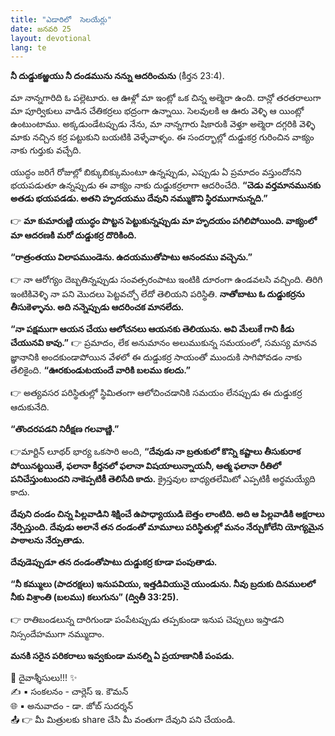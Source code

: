 ```yaml
---
title: "ఎడారిలో  సెలయేర్లు"
date: జనవరి 25
layout: devotional
lang: te
---
```


 **నీ దుడ్డుకఱ్ఱయు నీ దండమును నన్ను ఆదరించును**  (కీర్తన 23:4).

మా నాన్నగారిది ఓ పల్లెటూరు. ఆ ఊళ్లో మా ఇంట్లో ఒక చిన్న అల్మెరా ఉంది. దాన్లో తరతరాలుగా మా పూర్వికులు వాడిన చేతికర్రలు భద్రంగా ఉన్నాయి. సెలవులకి ఆ ఊరు వెళ్ళి ఆ యింట్లో ఉంటుంటాము. అక్కడుండేటప్పుడు నేను, మా నాన్నగారు షికారుకి వెళ్తూ అల్మెరా దగ్గరికి వెళ్ళి మాకు నచ్చిన కర్ర పట్టుకుని బయటికి వెళ్ళేవాళ్ళం. ఈ సందర్భాల్లో దుడ్డుకర్ర గురించిన వాక్యం నాకు గుర్తుకు వచ్చేది. 

యుద్ధం జరిగే రోజుల్లో బిక్కుబిక్కుమంటూ ఉన్నప్పుడు, ఎప్పుడు ఏ ప్రమాదం వస్తుందోనని భయపడుతూ ఉన్నప్పుడు ఈ వాక్యం నాకు దుడ్డుకర్రలాగా ఆదరించేది. 
**“చెడు వర్తమానమునకు అతడు భయపడడు. అతని హృదయము దేవుని నమ్ముకొని స్థిరముగానున్నది.”**

👉 **మా కుమారుణ్ణి యుద్ధం పొట్టన పెట్టుకున్నప్పుడు మా హృదయం పగిలిపోయింది. వాక్యంలో మా ఆదరణకి మరో దుడ్డుకర్ర దొరికింది.**

 **“రాత్రంతయు విలాపముండెను. ఉదయముతోపాటు ఆనందము వచ్చెను.”**

👉 నా ఆరోగ్యం దెబ్బతిన్నప్పుడు సంవత్సరంపాటు ఇంటికి దూరంగా ఉండవలసి వచ్చింది. తిరిగి ఇంటికివెళ్ళి నా పని మొదలు పెట్టవచ్చో లేదో తెలియని పరిస్థితి. 
**నాతోబాటు ఓ దుడ్డుకర్రను తీసుకెళ్ళాను. అది నన్నెప్పుడు ఆదరించక మానలేదు.**

 **“నా పక్షముగా ఆయన చేయు ఆలోచనలు ఆయనకు తెలియును. అవి మేలుకే గాని కీడు చేయునవి కావు.”**
👉 ప్రమాదం, లేక అనుమానం అలుముకున్న సమయంలో, సమస్య మానవ జ్ఞానానికి అందకుండాపోయిన వేళలో ఈ దుడ్డుకర్ర సాయంతో ముందుకి సాగిపోవడం నాకు తేలికైంది. **“ఊరకుండుటయందే వారికి బలము కలదు.”**

👉 అత్యవసర పరిస్థితుల్లో స్థిమితంగా ఆలోచించడానికి సమయం లేనప్పుడు ఈ దుడ్డుకర్ర ఆదుకునేది. 

**“తొందరపడని నిరీక్షణ గలవాణ్ణి.”**

👉మార్టిన్ లూథర్ భార్య ఒకసారి అంది, 
**“దేవుడు నా బ్రతుకులో కొన్ని కష్టాలు తీసుకురాక పోయినట్టయితే, ఫలానా కీర్తనలో ఫలానా విషయాలున్నాయనీ, ఆత్మ ఫలానా రీతిలో పనిచేస్తుంటుందని నాకెప్పటికీ తెలిసేది కాదు.**
 క్రైస్తవుల బాధ్యతలేమిటో ఎప్పటికీ అర్థమయ్యేది కాదు. 

**దేవుని దండం చిన్న పిల్లవాడిని శిక్షించే ఉపాధ్యాయుడి బెత్తం లాంటిది. అది ఆ పిల్లవాడికి అక్షరాలు నేర్పిస్తుంది. దేవుడు అలానే తన దండంతో మామూలు పరిస్థితుల్లో మనం నేర్చుకోలేని యోగ్యమైన పాఠాలను నేర్పుతాడు.**

**దేవుడెప్పుడూ తన దండంతోపాటు దుడ్డుకర్ర కూడా పంపుతాడు.**

**“నీ కమ్ములు (పాదరక్షలు) ఇనుపవియు, ఇత్తడివియునై యుండును. నీవు బ్రదుకు దినములలో నీకు విశ్రాంతి (బలము) కలుగును” (ద్వితీ 33:25).**

👉 రాతిబండలున్న దారిగుండా పంపేటప్పుడు తప్పకుండా ఇనుప చెప్పులు ఇస్తాడని నిస్సందేహముగా నమ్ముదాం. 

**మనకి సరైన పరికరాలు ఇవ్వకుండా మనల్ని ఏ ప్రయాణానికీ పంపడు.**


<div class="blessing">🙏 <span class="bless-text">దైవాశ్శీసులు!!!</span> ✨</div>

<div class="credit">✍️ <span class="credit-text">▪ సంకలనం - చార్లెస్ ఇ. కౌమన్</span></div>
<div class="credit">🌐 <span class="credit-text">▪ అనువాదం - డా. జోబ్ సుదర్శన్</span></div>


<div class="share">📤 👉 <span class="share-text">మీ మిత్రులకు share చేసి మీ వంతుగా దేవుని పని చేయండి.</span></div>
